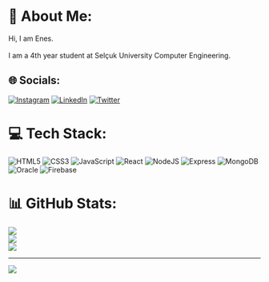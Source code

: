# 💫 About Me:
Hi, I am Enes.<br><br>I am a 4th year student at Selçuk University Computer Engineering.


## 🌐 Socials:
 [![Instagram](https://img.shields.io/badge/Instagram-%23E4405F.svg?logo=Instagram&logoColor=white)](https://instagram.com/ens.etymz) [![LinkedIn](https://img.shields.io/badge/LinkedIn-%230077B5.svg?logo=linkedin&logoColor=white)](https://linkedin.com/in/ensetymz/) [![Twitter](https://img.shields.io/badge/Twitter-%231DA1F2.svg?logo=Twitter&logoColor=white)](https://twitter.com/EnsEtymz)

# 💻 Tech Stack:
![HTML5](https://img.shields.io/badge/html5-%23E34F26.svg?style=for-the-badge&logo=html5&logoColor=white) ![CSS3](https://img.shields.io/badge/css3-%231572B6.svg?style=for-the-badge&logo=css3&logoColor=white) ![JavaScript](https://img.shields.io/badge/javascript-%23323330.svg?style=for-the-badge&logo=javascript&logoColor=%23F7DF1E) ![React](https://img.shields.io/badge/react-%2320232a.svg?style=for-the-badge&logo=react&logoColor=%2361DAFB) ![NodeJS](https://img.shields.io/badge/nodejs-%23E34F26.svg?style=for-the-badge&logo=nodejs&logoColor=white) ![Express](https://img.shields.io/badge/express-%23E34F26.svg?style=for-the-badge&logo=express&logoColor=white) ![MongoDB](https://img.shields.io/badge/mongodb-%23E34F26.svg?style=for-the-badge&logo=mongodb&logoColor=white) ![Oracle](https://img.shields.io/badge/Oracle-F80000?style=for-the-badge&logo=oracle&logoColor=white) ![Firebase](https://img.shields.io/badge/firebase-%23039BE5.svg?style=for-the-badge&logo=firebase)
# 📊 GitHub Stats:
![](https://github-readme-stats.vercel.app/api?username=EnsEtymz&theme=dark&hide_border=false&include_all_commits=false&count_private=false)<br/>
![](https://github-readme-streak-stats.herokuapp.com/?user=EnsEtymz&theme=dark&hide_border=false)<br/>
![](https://github-readme-stats.vercel.app/api/top-langs/?username=EnsEtymz&theme=dark&hide_border=false&include_all_commits=false&count_private=false&layout=compact)

---
[![](https://visitcount.itsvg.in/api?id=EnsEtymz&icon=1&color=12)](https://visitcount.itsvg.in)

<!-- Proudly created with GPRM ( https://gprm.itsvg.in ) -->


